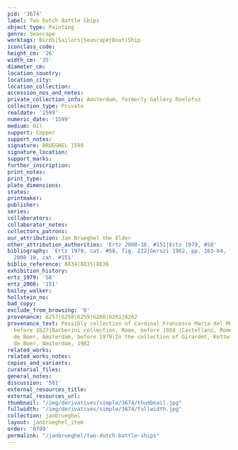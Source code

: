 ```yaml
---
pid: '3674'
label: Two Dutch Battle Ships
object_type: Painting
genre: Seascape
worktags: Birds|Sailors|Seascape|Boat|Ship
iconclass_code:
height_cm: '26'
width_cm: '35'
diameter_cm:
location_country:
location_city:
location_collection:
accession_nos_and_notes:
private_collection_info: Amsterdam, formerly Gallery Roelofsz
collection_type: Private
realdate: '1599'
numeric_date: '1599'
medium: Oil
support: Copper
support_notes:
signature: BRUEGHEL 1599
signature_location:
support_marks:
further_inscription:
print_notes:
print_type:
plate_dimensions:
states:
printmaker:
publisher:
series:
collaborators:
collaborator_notes:
collectors_patrons:
our_attribution: Jan Brueghel the Elder
other_attribution_authorities: 'Ertz 2008-10, #151|Ertz 1979, #58'
bibliography: 'Ertz 1979, cat. #58, fig. 222|Gerszi 1982, pp. 163-64, fig. 23|Ertz
  2008-10, cat. #151'
biblio_reference: 8834|8835|8836
exhibition_history:
ertz_1979: '58'
ertz_2008: '151'
bailey_walker:
hollstein_no:
bad_copy:
exclude_from_browsing: '0'
provenance: 6257|6258|6259|6260|6261|6262
provenance_text: Possibly collection of Cardinal Francesco Maria del Monte, Rome,
  before 1627|Barberini collection, Rome, before 1934 |Castellani, Rome, after 1934|Gallery
  de Boer, Amsterdam, before 1979|In the collection of Girardet, Kettwig, 1979|Gallery
  de Boer, Amsterdam, 1982
related_works:
related_works_notes:
copies_and_variants:
curatorial_files:
general_notes:
discussion: '581'
external_resources_title:
external_resources_url:
thumbnail: "/img/derivatives/simple/3674/thumbnail.jpg"
fullwidth: "/img/derivatives/simple/3674/fullwidth.jpg"
collection: janbrueghel
layout: janbrueghel_item
order: '0709'
permalink: "/janbrueghel/two-dutch-battle-ships"
---
```

